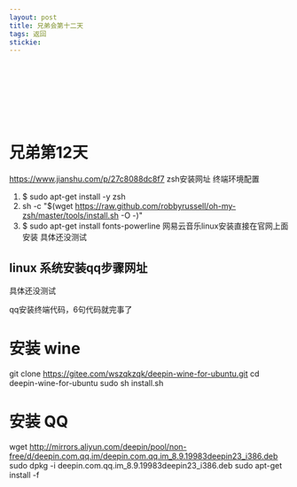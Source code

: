 ```yaml
---
layout: post
title: 兄弟会第十二天
tags: 返回
stickie: 
---
```

<br>
<br>
<br>
<br>
<br>
<br>

# 兄弟第12天 
https://www.jianshu.com/p/27c8088dc8f7 zsh安装网址 终端环境配置
1. $ sudo apt-get install -y zsh  
2. sh -c "$(wget https://raw.github.com/robbyrussell/oh-my-zsh/master/tools/install.sh -O -)"
3. $ sudo apt-get install fonts-powerline
网易云音乐linux安装直接在官网上面安装
 具体还没测试
## linux 系统安装qq步骤网址  
具体还没测试


qq安装终端代码，6句代码就完事了
# 安装 wine
git clone https://gitee.com/wszqkzqk/deepin-wine-for-ubuntu.git
cd deepin-wine-for-ubuntu
sudo sh install.sh
# 安装 QQ
wget http://mirrors.aliyun.com/deepin/pool/non-free/d/deepin.com.qq.im/deepin.com.qq.im_8.9.19983deepin23_i386.deb
sudo dpkg -i deepin.com.qq.im_8.9.19983deepin23_i386.deb
sudo apt-get install -f
